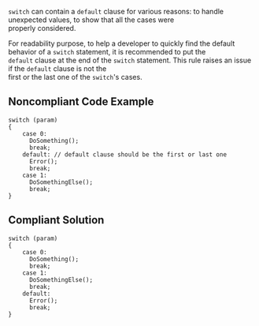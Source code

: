 
`switch` can contain a `default` clause for various reasons: to handle unexpected values, to show that all the cases were<br>properly considered.

For readability purpose, to help a developer to quickly find the default behavior of a `switch` statement, it is recommended to put the<br>`default` clause at the end of the `switch` statement. This rule raises an issue if the `default` clause is not the<br>first or the last one of the `switch`'s cases.

## Noncompliant Code Example


    switch (param)
    {
        case 0:
          DoSomething();
          break;
        default: // default clause should be the first or last one
          Error();
          break;
        case 1:
          DoSomethingElse();
          break;
    }


## Compliant Solution


    switch (param)
    {
        case 0:
          DoSomething();
          break;
        case 1:
          DoSomethingElse();
          break;
        default:
          Error();
          break;
    }

